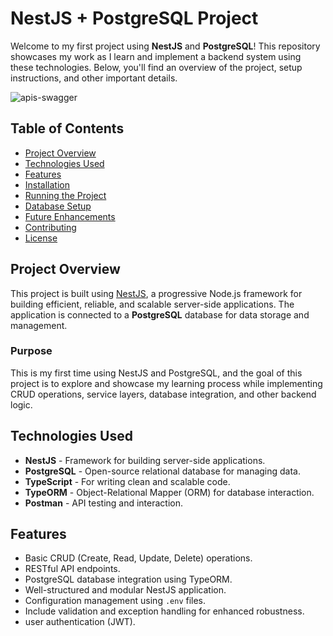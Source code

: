 # NestJS + PostgreSQL Project

Welcome to my first project using **NestJS** and **PostgreSQL**! This repository showcases my work as I learn and implement a backend system using these technologies. Below, you'll find an overview of the project, setup instructions, and other important details.

![apis-swagger](https://drive.google.com/file/d/19KFOEKTb9bZBGIS0MC1yVVMkM84AaXCK/view?usp=sharing)

## Table of Contents
- [Project Overview](#project-overview)
- [Technologies Used](#technologies-used)
- [Features](#features)
- [Installation](#installation)
- [Running the Project](#running-the-project)
- [Database Setup](#database-setup)
- [Future Enhancements](#future-enhancements)
- [Contributing](#contributing)
- [License](#license)

## Project Overview

This project is built using [NestJS](https://nestjs.com/), a progressive Node.js framework for building efficient, reliable, and scalable server-side applications. The application is connected to a **PostgreSQL** database for data storage and management.

### Purpose

This is my first time using NestJS and PostgreSQL, and the goal of this project is to explore and showcase my learning process while implementing CRUD operations, service layers, database integration, and other backend logic.

## Technologies Used
- **NestJS** - Framework for building server-side applications.
- **PostgreSQL** - Open-source relational database for managing data.
- **TypeScript** - For writing clean and scalable code.
- **TypeORM** - Object-Relational Mapper (ORM) for database interaction.
- **Postman** - API testing and interaction.

## Features
- Basic CRUD (Create, Read, Update, Delete) operations.
- RESTful API endpoints.
- PostgreSQL database integration using TypeORM.
- Well-structured and modular NestJS application.
- Configuration management using `.env` files.
- Include validation and exception handling for enhanced robustness.
- user authentication (JWT).
  
